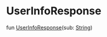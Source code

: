 # UserInfoResponse


fun [UserInfoResponse](-user-info-response-constructor)(sub: [String](https://kotlinlang.org/api/latest/jvm/stdlib/kotlin/-string/index.html))
